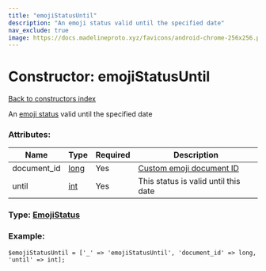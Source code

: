 ```yaml
---
title: "emojiStatusUntil"
description: "An emoji status valid until the specified date"
nav_exclude: true
image: https://docs.madelineproto.xyz/favicons/android-chrome-256x256.png
---
```

# Constructor: emojiStatusUntil  
[Back to constructors index](/API_docs/constructors/index.html)



An [emoji status](https://core.telegram.org/api/emoji-status) valid until the specified date

### Attributes:

| Name     |    Type       | Required | Description |
|----------|---------------|----------|-------------|
|document\_id|[long](/API_docs/types/long.html) | Yes|[Custom emoji document ID](https://core.telegram.org/api/custom-emoji)|
|until|[int](/API_docs/types/int.html) | Yes|This status is valid until this date|



### Type: [EmojiStatus](/API_docs/types/EmojiStatus.html)


### Example:

```
$emojiStatusUntil = ['_' => 'emojiStatusUntil', 'document_id' => long, 'until' => int];
```  
